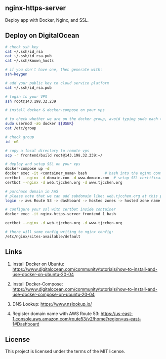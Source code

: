 ## nginx-https-server
Deploy app with Docker, Nginx, and SSL.

## Deploy on DigitalOcean
```sh
# check ssh key
cat ~/.ssh/id_rsa
cat ~/.ssh/id_rsa.pub
cat ~/.ssh/known_hosts

# if you don't have one, then generate with:
ssh-keygen

# add your public key to cloud service platform
cat ~/.ssh/id_rsa.pub

# login to your VPS
ssh root@143.198.32.239

# install docker & docker-compose on your vps

# to check whether we are on the docker group, avoid typing sudo each time
sudo usermod -aG docker ${USER}
cat /etc/group

# check group
id -nG

# copy a local directory to remote vps
scp -r frontend/build root@143.198.32.239:~/

# deploy and setup SSL on your vps
docker-compose up -d
docker exec -it <container_name> bash        # bash into the nginx container
certbot --nginx -d domain.com -d www.domain.com  # setup SSL certificate
certbot --nginx -d web.tjcchen.org -d www.tjcchen.org

# purchase domain in AWS
# please note that we can add subdomain like: web.tjcchen.org at this place.
login -> aws Route 53 -> dashboard -> hosted zones -> hosted zone name -> create record / edit record

# configure your ssl with certbot inside container
docker exec -it nginx-https-server_frontend_1 bash

certbot --nginx -d web.tjcchen.org -d www.tjcchen.org

# there will some config writing to nginx config:
/etc/nginx/sites-available/default
```

## Links
1. Install Docker on Ubuntu: https://www.digitalocean.com/community/tutorials/how-to-install-and-use-docker-on-ubuntu-20-04

2. Install Docker-Compose: https://www.digitalocean.com/community/tutorials/how-to-install-and-use-docker-compose-on-ubuntu-20-04

3. DNS Lookup: https://www.nslookup.io/

4. Register domain name with AWS Route 53: https://us-east-1.console.aws.amazon.com/route53/v2/home?region=us-east-1#Dashboard


## License
This project is licensed under the terms of the MIT license.